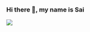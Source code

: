 ### Hi there 👋, my name is Sai
![](https://arturssmirnovs.github.io/github-profile-readme-generator/images/banner.png)
